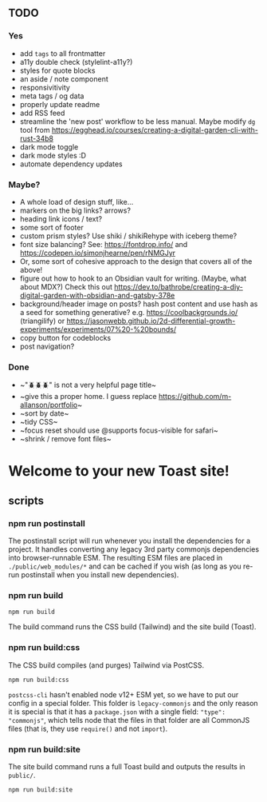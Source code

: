 ## TODO

### Yes

- add `tags` to all frontmatter
- a11y double check (stylelint-a11y?)
- styles for quote blocks
- an aside / note component
- responsivitivity
- meta tags / og data
- properly update readme
- add RSS feed
- streamline the 'new post' workflow to be less manual. Maybe modify `dg` tool from https://egghead.io/courses/creating-a-digital-garden-cli-with-rust-34b8
- dark mode toggle
- dark mode styles :D
- automate dependency updates

### Maybe?

- A whole load of design stuff, like...
- markers on the big links? arrows?
- heading link icons / text?
- some sort of footer
- custom prism styles? Use shiki / shikiRehype with iceberg theme?
- font size balancing? See: https://fontdrop.info/ and https://codepen.io/simonjhearne/pen/rNMGJyr
- Or, some sort of cohesive approach to the design that covers all of the above!
- figure out how to hook to an Obsidian vault for writing. (Maybe, what about MDX?) Check this out https://dev.to/bathrobe/creating-a-diy-digital-garden-with-obsidian-and-gatsby-378e
- background/header image on posts? hash post content and use hash as a seed for something generative? e.g. https://coolbackgrounds.io/ (triangilify) or https://jasonwebb.github.io/2d-differential-growth-experiments/experiments/07%20-%20bounds/
- copy button for codeblocks
- post navigation?

### Done

- ~"🪲🪲🪲" is not a very helpful page title~
- ~give this a proper home. I guess replace https://github.com/m-allanson/portfolio~
- ~sort by date~
- ~tidy CSS~
- ~focus reset should use @supports focus-visible for safari~
- ~shrink / remove font files~

# Welcome to your new Toast site!

## scripts

### npm run postinstall

The postinstall script will run whenever you install the dependencies for a project. It handles converting any legacy 3rd party commonjs dependencies into browser-runnable ESM. The resulting ESM files are placed in `./public/web_modules/*` and can be cached if you wish (as long as you re-run postinstall when you install new dependencies).

### npm run build

```shell
npm run build
```

The build command runs the CSS build (Tailwind) and the site build (Toast).

### npm run build:css

The CSS build compiles (and purges) Tailwind via PostCSS.

```shell
npm run build:css
```

`postcss-cli` hasn't enabled node v12+ ESM yet, so we have to put our config in a special folder. This folder is `legacy-commonjs` and the only reason it is special is that it has a `package.json` with a single field: `"type": "commonjs"`, which tells node that the files in that folder are all CommonJS files (that is, they use `require()` and not `import`).

### npm run build:site

The site build command runs a full Toast build and outputs the results in `public/`.

```shell
npm run build:site
```
